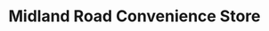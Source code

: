 ---
title: "Midland Road Convenience Store"
url: /derby/midland-road-convenience-store/
shop: Lebensmittel
---